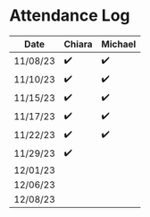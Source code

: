 # Attendance Log

| Date       | Chiara     | Michael  |
|------------|------------|------------|
| 11/08/23   |    ✔️       |      ✔️     |
| 11/10/23   |    ✔️       |      ✔️     |
| 11/15/23   |    ✔️       |      ✔️     |
| 11/17/23   |    ✔️       |      ✔️     |
| 11/22/23   |    ✔️       |      ✔️     |
| 11/29/23   |    ✔️       |            |
| 12/01/23   |            |            |
| 12/06/23   |            |            |
| 12/08/23   |            |            |


